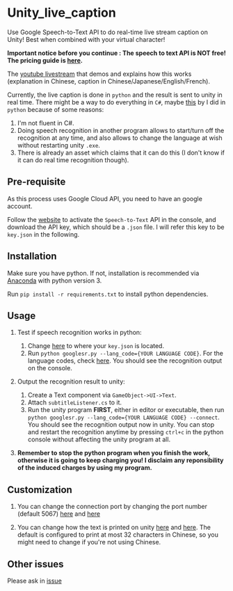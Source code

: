 # Unity_live_caption
Use Google Speech-to-Text API to do real-time live stream caption on Unity! Best when combined with your virtual character!

**Important notice before you continue : The speech to text API is NOT free! The pricing guide is [here](https://cloud.google.com/speech-to-text/pricing).**

The [youtube livestream](https://www.youtube.com/watch?v=AZsUm_cuj9U) that demos and explains how this works (explanation in Chinese, caption in Chinese/Japanese/English/French).

Currently, the live caption is done in `python` and the result is sent to unity in real time. There might be a way to do everything in `C#`, maybe [this](https://github.com/GoogleCloudPlatform/dotnet-docs-samples/tree/master/speech/api) by I did in `python` because of some reasons:
1.  I'm not fluent in C#.
2.  Doing speech recognition in another program allows to start/turn off the recognition at any time, and also allows to change the language at wish without restarting unity `.exe`.
3.  There is already an asset which claims that it can do this (I don't know if it can do real time recognition though).

## Pre-requisite

As this process uses Google Cloud API, you need to have an google account.

Follow the [website](https://cloud.google.com/speech-to-text/) to activate the `Speech-to-Text` API in the console, and download the API key, which should be a `.json` file. I will refer this key to be `key.json` in the following.

## Installation

Make sure you have python. If not, installation is recommended via [Anaconda](https://www.anaconda.com/distribution/) with python version 3.

Run `pip install -r requirements.txt` to install python dependencies.

## Usage

1.  Test if speech recognition works in python:
    1. Change [here](https://github.com/kwea123/Unity_live_caption/blob/master/googlesr.py#L9) to where your `key.json` is located.
    2. Run `python googlesr.py --lang_code={YOUR LANGUAGE CODE}`. For the language codes, check [here](https://cloud.google.com/speech-to-text/docs/languages). You should see the recognition output on the console.

2.  Output the recognition result to unity:
    1.  Create a Text component via `GameObject->UI->Text`.
    2.  Attach `subtitleListener.cs` to it.
    3.  Run the unity program **FIRST**, either in editor or executable, then run `python googlesr.py --lang_code={YOUR LANGUAGE CODE} --connect`. You should see the recognition output now in unity. You can stop and restart the recognition anytime by pressing `ctrl+c` in the python console without affecting the unity program at all.
    
3.  **Remember to stop the python program when you finish the work, otherwise it is going to keep charging you! I disclaim any reponsibility of the induced charges by using my program.**
    
## Customization

1.  You can change the connection port by changing the port number (default 5067) [here](https://github.com/kwea123/Unity_live_caption/blob/master/googlesr.py#L127) and [here](https://github.com/kwea123/Unity_live_caption/blob/master/subtitleListener.cs#L18)

2.  You can change how the text is printed on unity [here](https://github.com/kwea123/Unity_live_caption/blob/master/subtitleListener.cs#L73-L79) and [here](https://github.com/kwea123/Unity_live_caption/blob/master/subtitleListener.cs#L36-L39). The default is configured to print at most 32 characters in Chinese, so you might need to change if you're not using Chinese.

## Other issues
Please ask in [issue](https://github.com/kwea123/Unity_live_caption/issues)

